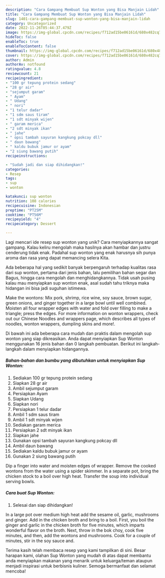 ```yaml
---
description: "Cara Gampang Membuat Sup Wonton yang Bisa Manjain Lidah"
title: "Cara Gampang Membuat Sup Wonton yang Bisa Manjain Lidah"
slug: 1401-cara-gampang-membuat-sup-wonton-yang-bisa-manjain-lidah
category: Uncategorized
date: 2022-11-26T05:44:37.479Z
image: https://img-global.cpcdn.com/recipes/f712ad15be06161d/680x482cq70/sup-wonton-foto-resep-utama.jpg
hideToc: false
enableToc: true
enableTocContent: false
thumbnail: https://img-global.cpcdn.com/recipes/f712ad15be06161d/680x482cq70/sup-wonton-foto-resep-utama.jpg
cover: https://img-global.cpcdn.com/recipes/f712ad15be06161d/680x482cq70/sup-wonton-foto-resep-utama.jpg
author: Admin
authorAv: notfound
ratingvalue: 4.8
reviewcount: 21
recipeingredient:
- "100 gr tepung protein sedang"
- "28 gr air"
- "sejumput garam"
- " Ayam"
- " Udang"
- " nori"
- "1 telur dadar"
- "1 sdm saus tiram"
- "1 sdt minyak wijen"
- " garam merica"
- "2 sdt minyak ikan"
- " jahe"
- " opsi tambah sayuran kangkung pokcay dll"
- " daun bawang"
- " kaldu bubuk jamur or ayam"
- "2 siung bawang putih"
recipeinstructions:

- "Sudah jadi dan siap dihidangkan!"
categories:
- Resep
tags:
- sup
- wonton

katakunci: sup wonton 
nutrition: 108 calories
recipecuisine: Indonesian
preptime: "PT25M"
cooktime: "PT56M"
recipeyield: "4"
recipecategory: Dessert

---
```





Lagi mencari ide resep sup wonton yang unik? Cara menyiapkannya sangat gampang. Kalau keliru mengolah maka hasilnya akan hambar dan justru cenderung tidak enak. Padahal sup wonton yang enak harusnya sih punya aroma dan rasa yang dapat memancing selera Kita.





Ada beberapa hal yang sedikit banyak berpengaruh terhadap kualitas rasa dari sup wonton, pertama dari jenis bahan, lalu pemilihan bahan segar dan Bagus, hingga cara mengolah dan menghidangkannya. Tidak usah pusing kalau mau menyiapkan sup wonton enak,      asal sudah tahu triknya maka hidangan ini bisa jadi suguhan istimewa.














Make the wontons: Mix pork, shrimp, rice wine, soy sauce, brown sugar, green onions, and ginger together in a large bowl until well combined. Moisten all four wrapper edges with water and fold over filling to make a triangle; press the edges. For more information on wonton wrappers, check out our Chinese Noodles and wrappers page, which describes all types of noodles, wonton wrappers, dumpling skins and more!.






Di bawah ini ada beberapa cara mudah dan praktis dalam mengolah sup wonton yang siap dikreasikan. Anda dapat menyiapkan Sup Wonton menggunakan 16 jenis bahan dan 0 langkah pembuatan. Berikut ini langkah-langkah dalam menyiapkan hidangannya.

<!--inarticleads1-->

##### Bahan-bahan dan bumbu yang dibutuhkan untuk menyiapkan Sup Wonton:

1. Sediakan 100 gr tepung protein sedang
1. Siapkan 28 gr air
1. Ambil sejumput garam
1. Persiapkan  Ayam
1. Siapkan  Udang
1. Siapkan  nori
1. Persiapkan 1 telur dadar
1. Ambil 1 sdm saus tiram
1. Ambil 1 sdt minyak wijen
1. Sediakan  garam merica
1. Persiapkan 2 sdt minyak ikan
1. Siapkan  jahe
1. Gunakan  opsi tambah sayuran kangkung pokcay dll
1. Ambil  daun bawang
1. Sediakan  kaldu bubuk jamur or ayam
1. Gunakan 2 siung bawang putih


Dip a finger into water and moisten edges of wrapper. Remove the cooked wontons from the water using a spider skimmer. In a separate pot, bring the chicken stock to a boil over high heat. Transfer the soup into individual serving bowls. 

<!--inarticleads2-->

##### Cara buat Sup Wonton:


1. Selesai dan siap dihidangkan!

In a large pot over medium high heat add the sesame oil, garlic, mushrooms and ginger. Add in the chicken broth and bring to a boil. First, you boil the ginger and garlic in the chicken broth for five minutes, which imparts wonderful flavor on the broth. Next, throw in the bok choy, cook five minutes, and then, add the wontons and mushrooms. Cook for a couple of minutes, stir in the soy sauce and. 

Terima kasih telah membaca resep yang kami tampilkan di sini. Besar harapan kami, olahan Sup Wonton yang mudah di atas dapat membantu anda menyiapkan makanan yang menarik untuk keluarga/teman ataupun menjadi inspirasi untuk berbisnis kuliner. Semoga bermanfaat dan selamat mencoba!
